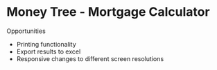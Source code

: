 # Money Tree - Mortgage Calculator

Opportunities
- Printing functionality
- Export results to excel
- Responsive changes to different screen resolutions
